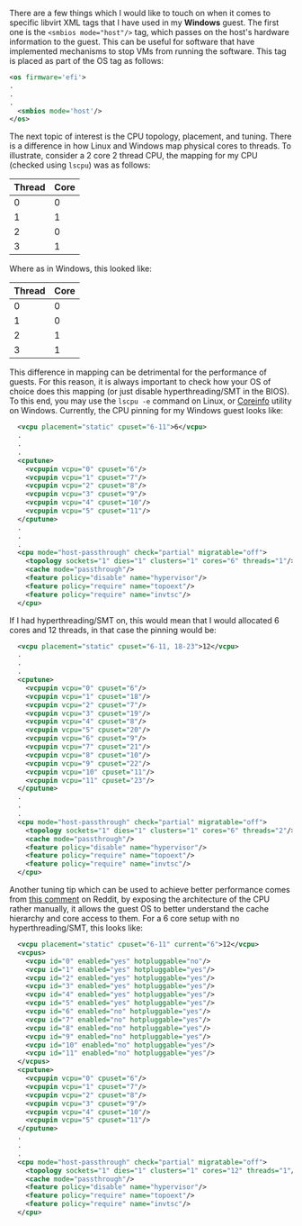 There are a few things which I would like to touch on when it comes to specific libvirt XML tags that I have used in my **Windows** guest. The first one is the `<smbios mode="host"/>` tag, which passes on the host's hardware information to the guest. This can be useful for software that have implemented mechanisms to stop VMs from running the software. This tag is placed as part of the OS tag as follows:

```XML
<os firmware='efi'>
.
.
.
  <smbios mode='host'/>
</os>
```

The next topic of interest is the CPU topology, placement, and tuning. There is a difference in how Linux and Windows map physical cores to threads. To illustrate, consider a 2 core 2 thread CPU, the mapping for my CPU (checked using `lscpu`) was as follows:

| Thread | Core |
| ------ | ---- |
| 0      | 0    |
| 1      | 1    |
| 2      | 0    |
| 3      | 1    |
Where as in Windows, this looked like:

| Thread | Core |
| ------ | ---- |
| 0      | 0    |
| 1      | 0    |
| 2      | 1    |
| 3      | 1    |

This difference in mapping can be detrimental for the performance of guests. For this reason, it is always important to check how your OS of choice does this mapping (or just disable hyperthreading/SMT in the BIOS). To this end, you may use the `lscpu -e` command on Linux, or [Coreinfo](https://learn.microsoft.com/en-us/sysinternals/downloads/coreinfo) utility on Windows. Currently, the CPU pinning for my Windows guest looks like:

```XML
  <vcpu placement="static" cpuset="6-11">6</vcpu>
  .
  .
  .
  <cputune>
    <vcpupin vcpu="0" cpuset="6"/>
    <vcpupin vcpu="1" cpuset="7"/>
    <vcpupin vcpu="2" cpuset="8"/>
    <vcpupin vcpu="3" cpuset="9"/>
    <vcpupin vcpu="4" cpuset="10"/>
    <vcpupin vcpu="5" cpuset="11"/>
  </cputune>
  .
  .
  .
  <cpu mode="host-passthrough" check="partial" migratable="off">
    <topology sockets="1" dies="1" clusters="1" cores="6" threads="1"/>
    <cache mode="passthrough"/>
    <feature policy="disable" name="hypervisor"/>
    <feature policy="require" name="topoext"/>
    <feature policy="require" name="invtsc"/>
  </cpu>
```

If I had hyperthreading/SMT on, this would mean that I would allocated 6 cores and 12 threads, in that case the pinning would be:

```XML
  <vcpu placement="static" cpuset="6-11, 18-23">12</vcpu>
  .
  .
  .
  <cputune>
    <vcpupin vcpu="0" cpuset="6"/>
    <vcpupin vcpu="1" cpuset="18"/>
    <vcpupin vcpu="2" cpuset="7"/>
    <vcpupin vcpu="3" cpuset="19"/>
    <vcpupin vcpu="4" cpuset="8"/>
    <vcpupin vcpu="5" cpuset="20"/>
    <vcpupin vcpu="6" cpuset="9"/>
    <vcpupin vcpu="7" cpuset="21"/>
    <vcpupin vcpu="8" cpuset="10"/>
    <vcpupin vcpu="9" cpuset="22"/>
    <vcpupin vcpu="10" cpuset="11"/>
    <vcpupin vcpu="11" cpuset="23"/>
  </cputune>
  .
  .
  .
  <cpu mode="host-passthrough" check="partial" migratable="off">
    <topology sockets="1" dies="1" clusters="1" cores="6" threads="2"/>
    <cache mode="passthrough"/>
    <feature policy="disable" name="hypervisor"/>
    <feature policy="require" name="topoext"/>
    <feature policy="require" name="invtsc"/>
  </cpu>
```

Another tuning tip which can be used to achieve better performance comes from [this comment](https://www.reddit.com/r/VFIO/comments/gm580m/comment/fr8x2gh/?utm_source=share&utm_medium=web3x&utm_name=web3xcss&utm_term=1&utm_content=share_button) on Reddit, by exposing the architecture of the CPU rather manually, it allows the guest OS to better understand the cache hierarchy and core access to them. For a 6 core setup with no hyperthreading/SMT, this looks like:

```XML
  <vcpu placement="static" cpuset="6-11" current="6">12</vcpu>
  <vcpus>
    <vcpu id="0" enabled="yes" hotpluggable="no"/>
    <vcpu id="1" enabled="yes" hotpluggable="yes"/>
    <vcpu id="2" enabled="yes" hotpluggable="yes"/>
    <vcpu id="3" enabled="yes" hotpluggable="yes"/>
    <vcpu id="4" enabled="yes" hotpluggable="yes"/>
    <vcpu id="5" enabled="yes" hotpluggable="yes"/>
    <vcpu id="6" enabled="no" hotpluggable="yes"/>
    <vcpu id="7" enabled="no" hotpluggable="yes"/>
    <vcpu id="8" enabled="no" hotpluggable="yes"/>
    <vcpu id="9" enabled="no" hotpluggable="yes"/>
    <vcpu id="10" enabled="no" hotpluggable="yes"/>
    <vcpu id="11" enabled="no" hotpluggable="yes"/>
  </vcpus>
  <cputune>
    <vcpupin vcpu="0" cpuset="6"/>
    <vcpupin vcpu="1" cpuset="7"/>
    <vcpupin vcpu="2" cpuset="8"/>
    <vcpupin vcpu="3" cpuset="9"/>
    <vcpupin vcpu="4" cpuset="10"/>
    <vcpupin vcpu="5" cpuset="11"/>
  </cputune>
  .
  .
  .
  <cpu mode="host-passthrough" check="partial" migratable="off">
    <topology sockets="1" dies="1" clusters="1" cores="12" threads="1"/>
    <cache mode="passthrough"/>
    <feature policy="disable" name="hypervisor"/>
    <feature policy="require" name="topoext"/>
    <feature policy="require" name="invtsc"/>
  </cpu>
```

